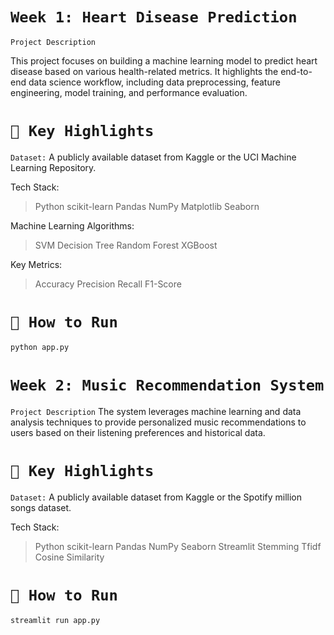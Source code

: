 # `Week 1: Heart Disease Prediction`

`Project Description`

This project focuses on building a machine learning model to predict heart disease based on various health-related metrics. It highlights the end-to-end data science workflow, including data preprocessing, feature engineering, model training, and performance evaluation.

# `🚀 Key Highlights`

`Dataset:`
A publicly available dataset from Kaggle or the UCI Machine Learning Repository.

Tech Stack:
>Python
>scikit-learn
>Pandas
>NumPy
>Matplotlib
>Seaborn

Machine Learning Algorithms:
>SVM
>Decision Tree
>Random Forest
>XGBoost

Key Metrics:
>Accuracy
>Precision
>Recall
>F1-Score

# `📜 How to Run`
```bash
python app.py
```


# `Week 2: Music Recommendation System`

`Project Description`
The system leverages machine learning and data analysis techniques to provide personalized music recommendations to users based on their listening preferences and historical data.

# `🚀 Key Highlights`

`Dataset:`
A publicly available dataset from Kaggle or the Spotify million songs dataset.

Tech Stack:
>Python
>scikit-learn
>Pandas
>NumPy
>Seaborn
>Streamlit
>Stemming
>Tfidf
>Cosine Similarity

# `📜 How to Run`
```bash
streamlit run app.py
```





